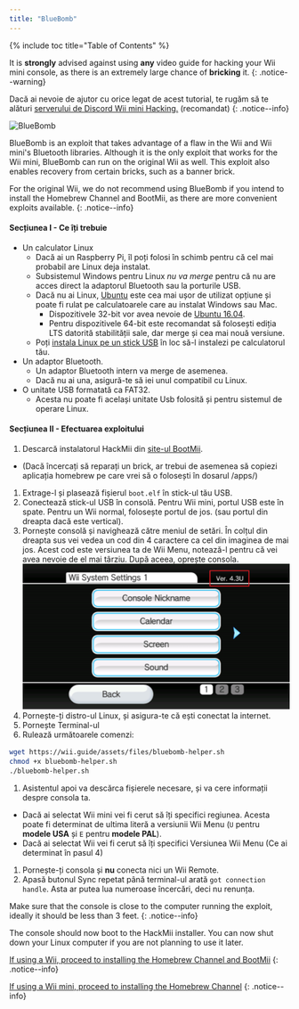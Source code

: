 ```yaml
---
title: "BlueBomb"
---
```


{% include toc title="Table of Contents" %}

It is **strongly** advised against using **any** video guide for hacking your Wii mini console, as there is an extremely large chance of **bricking** it.
{: .notice--warning}

Dacă ai nevoie de ajutor cu orice legat de acest tutorial, te rugăm să te alături [ serverului de Discord Wii mini Hacking.](https://discord.gg/6ryxnkS) (recomandat)
{: .notice--info}

![BlueBomb](/images/bluebomb.png)

BlueBomb is an exploit that takes advantage of a flaw in the Wii and Wii mini's Bluetooth libraries. Although it is the only exploit that works for the Wii mini, BlueBomb can run on the original Wii as well. This exploit also enables recovery from certain bricks, such as a banner brick.

For the original Wii, we do not recommend using BlueBomb if you intend to install the Homebrew Channel and BootMii, as there are more convenient exploits available.
{: .notice--info}

#### Secțiunea I - Ce îți trebuie
- Un calculator Linux
  - Dacă ai un Raspberry Pi, îl poți folosi în schimb pentru că cel mai probabil are Linux deja instalat.
  - Subsistemul Windows pentru Linux *nu va merge* pentru că nu are acces direct la adaptorul Bluetooth sau la porturile USB.
  - Dacă nu ai Linux, [Ubuntu](https://ubuntu.com/download/desktop) este cea mai ușor de utilizat opțiune și poate fi rulat pe calculatoarele care au instalat Windows sau Mac.
    - Dispozitivele 32-bit vor avea nevoie de [Ubuntu 16.04](http://releases.ubuntu.com/16.04/).
    - Pentru dispozitivele 64-bit este recomandat să folosești ediția LTS datorită stabilității sale, dar merge și cea mai nouă versiune.
  - Poți [instala Linux pe un stick USB](https://ubuntu.com/tutorials/tutorial-create-a-usb-stick-on-windows#1-overview) în loc să-l instalezi pe calculatorul tău.
- Un adaptor Bluetooth.
  - Un adaptor Bluetooth intern va merge de asemenea.
  - Dacă nu ai una, asigură-te să iei unul compatibil cu Linux.
- O unitate USB formatată ca FAT32.
  - Acesta nu poate fi același unitate Usb folosită și pentru sistemul de operare Linux.

#### Secțiunea II - Efectuarea exploitului
1. Descarcă instalatorul HackMii din [site-ul BootMii](https://bootmii.org/download/).
- (Dacă încercați să reparați un brick, ar trebui de asemenea să copiezi aplicația homebrew pe care vrei să o folosești în dosarul /apps/)
1. Extrage-l și plasează fișierul `boot.elf` în stick-ul tău USB.
1. Conectează stick-ul USB în consolă. Pentru Wii mini, portul USB este în spate. Pentru un Wii normal, folosește portul de jos. (sau portul din dreapta dacă este vertical).
1. Pornește consolă și navighează către meniul de setări. În colțul din dreapta sus vei vedea un cod din 4 caractere ca cel din imaginea de mai jos. Acest cod este versiunea ta de Wii Menu, notează-l pentru că vei avea nevoie de el mai târziu. După aceea, oprește consola. ![SystemMenuVersion](/images/Wii/SystemMenuVersion.png)
1. Pornește-ți distro-ul Linux, și asigura-te că ești conectat la internet.
1. Pornește Terminal-ul
1. Rulează următoarele comenzi:
```bash
wget https://wii.guide/assets/files/bluebomb-helper.sh
chmod +x bluebomb-helper.sh
./bluebomb-helper.sh
```
1. Asistentul apoi va descărca fișierele necesare, și va cere informații despre consola ta.
  - Dacă ai selectat Wii mini vei fi cerut să îți specifici regiunea. Acesta poate fi determinat de ultima literă a versiunii Wii Menu (`U` pentru **modele USA** și `E` pentru **modele PAL**).
  - Dacă ai selectat Wii vei fi cerut să îți specifici Versiunea Wii Menu (Ce ai determinat în pasul 4)
1. Pornește-ți consola și **nu** conecta nici un Wii Remote.
1. Apasă butonul Sync repetat până terminal-ul arată `got connection handle`. Asta ar putea lua numeroase încercări, deci nu renunța.

Make sure that the console is close to the computer running the exploit, ideally it should be less than 3 feet.
{: .notice--info}

The console should now boot to the HackMii installer. You can now shut down your Linux computer if you are not planning to use it later.

[If using a Wii, proceed to installing the Homebrew Channel and BootMii](hbc)
{: .notice--info}

[If using a Wii mini, proceed to installing the Homebrew Channel](hbc-mini)
{: .notice--info}
